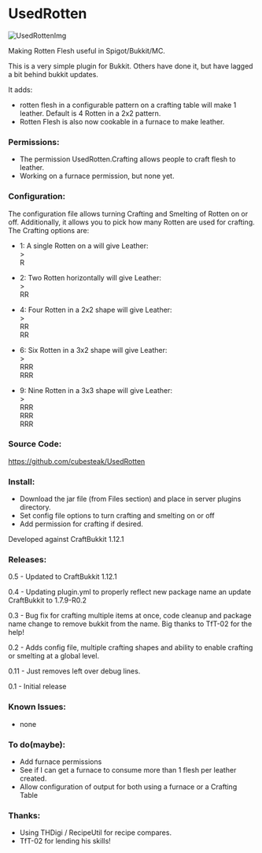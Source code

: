 UsedRotten
==========
  
![UsedRottenImg](http://media-elerium.cursecdn.com/attachments/126/187/crafting.png "UsedRotten Image")
  
Making Rotten Flesh useful in Spigot/Bukkit/MC. 

This is a very simple plugin for Bukkit.  Others have done it, but have lagged a bit behind bukkit updates.

It adds:

 - rotten flesh in a configurable pattern on a crafting table will make 1 leather.  Default is 4 Rotten in a 2x2 pattern.
 - Rotten Flesh is also now cookable in a furnace to make leather.

### Permissions:

 - The permission UsedRotten.Crafting allows people to craft flesh to leather.
 - Working on a furnace permission, but none yet.

### Configuration:
 The configuration file allows turning Crafting and Smelting of Rotten on or off.
 Additionally, it allows you to pick how many Rotten are used for crafting.  The Crafting options are:
 
 - 1: A single Rotten on a will give Leather:  
&gt;  
R  

 - 2: Two Rotten horizontally will give Leather:  
&gt;  
RR  

 - 4: Four Rotten in a 2x2 shape will give Leather:  
&gt;  
RR  
RR  

 - 6: Six Rotten in a 3x2 shape will give Leather:  
&gt;  
RRR  
RRR  
													
 - 9: Nine Rotten in a 3x3 shape will give Leather:  
&gt;  
RRR  
RRR  
RRR  

### Source Code:
https://github.com/cubesteak/UsedRotten

### Install:

 - Download the jar file (from Files section) and place in server plugins directory.
 - Set config file options to turn crafting and smelting on or off
 - Add permission for crafting if desired.

Developed against CraftBukkit 1.12.1
 
### Releases:  
0.5 - Updated to CraftBukkit 1.12.1

0.4 - Updating plugin.yml to properly reflect new package name an update CraftBukkit to 1.7.9-R0.2

0.3 - Bug fix for crafting multiple items at once, code cleanup and package name change to remove bukkit from the name.  Big thanks to TfT-02 for the help!

0.2 -  Adds config file, multiple crafting shapes and ability to enable crafting or smelting at a global level.

0.11 - Just removes left over debug lines.

0.1 - Initial release

### Known Issues:

- none

### To do(maybe):

 - Add furnace permissions
 - See if I can get a furnace to consume more than 1 flesh per leather created.
 - Allow configuration of output for both using a furnace or a Crafting Table
 

### Thanks:
  - Using THDigi / RecipeUtil for recipe compares.
  - TfT-02 for lending his skills!
